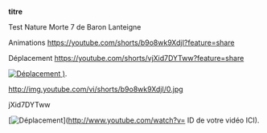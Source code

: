 **titre**

Test Nature Morte 7 de Baron Lanteigne


Animations
https://youtube.com/shorts/b9o8wk9XdjI?feature=share

Déplacement
https://youtube.com/shorts/vjXid7DYTww?feature=share


[![Déplacement](http://img.youtube.com/vi/shorts/b9o8wk9XdjI/0.jpg)
)](https://youtube.com/shorts/vjXid7DYTww?feature=share).

http://img.youtube.com/vi/shorts/b9o8wk9XdjI/0.jpg

jXid7DYTww

[![Déplacement](jXid7DYTww)](http://www.youtube.com/watch?v= ID de votre vidéo ICI).
